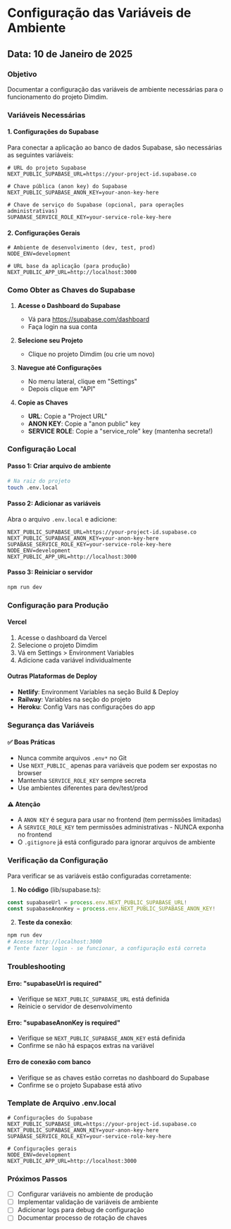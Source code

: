 # Configuração das Variáveis de Ambiente

## Data: 10 de Janeiro de 2025

### Objetivo
Documentar a configuração das variáveis de ambiente necessárias para o funcionamento do projeto Dimdim.

### Variáveis Necessárias

#### 1. Configurações do Supabase
Para conectar a aplicação ao banco de dados Supabase, são necessárias as seguintes variáveis:

```env
# URL do projeto Supabase
NEXT_PUBLIC_SUPABASE_URL=https://your-project-id.supabase.co

# Chave pública (anon key) do Supabase
NEXT_PUBLIC_SUPABASE_ANON_KEY=your-anon-key-here

# Chave de serviço do Supabase (opcional, para operações administrativas)
SUPABASE_SERVICE_ROLE_KEY=your-service-role-key-here
```

#### 2. Configurações Gerais
```env
# Ambiente de desenvolvimento (dev, test, prod)
NODE_ENV=development

# URL base da aplicação (para produção)
NEXT_PUBLIC_APP_URL=http://localhost:3000
```

### Como Obter as Chaves do Supabase

1. **Acesse o Dashboard do Supabase**
   - Vá para https://supabase.com/dashboard
   - Faça login na sua conta

2. **Selecione seu Projeto**
   - Clique no projeto Dimdim (ou crie um novo)

3. **Navegue até Configurações**
   - No menu lateral, clique em "Settings"
   - Depois clique em "API"

4. **Copie as Chaves**
   - **URL**: Copie a "Project URL"
   - **ANON KEY**: Copie a "anon public" key
   - **SERVICE ROLE**: Copie a "service_role" key (mantenha secreta!)

### Configuração Local

#### Passo 1: Criar arquivo de ambiente
```bash
# Na raiz do projeto
touch .env.local
```

#### Passo 2: Adicionar as variáveis
Abra o arquivo `.env.local` e adicione:
```env
NEXT_PUBLIC_SUPABASE_URL=https://your-project-id.supabase.co
NEXT_PUBLIC_SUPABASE_ANON_KEY=your-anon-key-here
SUPABASE_SERVICE_ROLE_KEY=your-service-role-key-here
NODE_ENV=development
NEXT_PUBLIC_APP_URL=http://localhost:3000
```

#### Passo 3: Reiniciar o servidor
```bash
npm run dev
```

### Configuração para Produção

#### Vercel
1. Acesse o dashboard da Vercel
2. Selecione o projeto Dimdim
3. Vá em Settings > Environment Variables
4. Adicione cada variável individualmente

#### Outras Plataformas de Deploy
- **Netlify**: Environment Variables na seção Build & Deploy
- **Railway**: Variables na seção do projeto
- **Heroku**: Config Vars nas configurações do app

### Segurança das Variáveis

#### ✅ Boas Práticas
- Nunca commite arquivos `.env*` no Git
- Use `NEXT_PUBLIC_` apenas para variáveis que podem ser expostas no browser
- Mantenha `SERVICE_ROLE_KEY` sempre secreta
- Use ambientes diferentes para dev/test/prod

#### ⚠️ Atenção
- A `ANON KEY` é segura para usar no frontend (tem permissões limitadas)
- A `SERVICE_ROLE_KEY` tem permissões administrativas - NUNCA exponha no frontend
- O `.gitignore` já está configurado para ignorar arquivos de ambiente

### Verificação da Configuração

Para verificar se as variáveis estão configuradas corretamente:

1. **No código** (lib/supabase.ts):
```typescript
const supabaseUrl = process.env.NEXT_PUBLIC_SUPABASE_URL!
const supabaseAnonKey = process.env.NEXT_PUBLIC_SUPABASE_ANON_KEY!
```

2. **Teste da conexão**:
```bash
npm run dev
# Acesse http://localhost:3000
# Tente fazer login - se funcionar, a configuração está correta
```

### Troubleshooting

#### Erro: "supabaseUrl is required"
- Verifique se `NEXT_PUBLIC_SUPABASE_URL` está definida
- Reinicie o servidor de desenvolvimento

#### Erro: "supabaseAnonKey is required"
- Verifique se `NEXT_PUBLIC_SUPABASE_ANON_KEY` está definida
- Confirme se não há espaços extras na variável

#### Erro de conexão com banco
- Verifique se as chaves estão corretas no dashboard do Supabase
- Confirme se o projeto Supabase está ativo

### Template de Arquivo .env.local
```env
# Configurações do Supabase
NEXT_PUBLIC_SUPABASE_URL=https://your-project-id.supabase.co
NEXT_PUBLIC_SUPABASE_ANON_KEY=your-anon-key-here
SUPABASE_SERVICE_ROLE_KEY=your-service-role-key-here

# Configurações gerais
NODE_ENV=development
NEXT_PUBLIC_APP_URL=http://localhost:3000
```

### Próximos Passos
- [ ] Configurar variáveis no ambiente de produção
- [ ] Implementar validação de variáveis de ambiente
- [ ] Adicionar logs para debug de configuração
- [ ] Documentar processo de rotação de chaves 